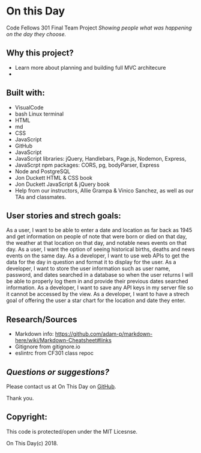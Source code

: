# On this Day
Code Fellows 301 Final Team Project
*Showing people what was happening on the day they choose.*

## Why this project?

* Learn more about planning and building full MVC architecure
* 

## Built with:
* VisualCode
* bash Linux terminal
* HTML
* md
* CSS  
* JavaScript
* GitHub
* JavaScript
* JavaScript libraries: jQuery, Handlebars, Page.js, Nodemon, Express, 
* JavaScrpt npm packages: CORS, pg, bodyParser, Express
* Node and PostgreSQL
* Jon Duckett HTML & CSS book
* Jon Duckett JavaScript & jQuery book
* Help from our instructors, Allie Grampa & Vinico Sanchez, as well as our TAs and classmates.

## User stories and strech goals:
As a user, I want to be able to enter a date and location as far back as 1945 and get information on people of note that were born or died on that day, the weather at that location on that day, and notable news events on that day.
As a user, I want the option of seeing historical births, deaths and news events on the same day.
As a developer, I want to use web APIs to get the data for the day in question and format it to display for the user.
As a developer, I want to store the user information such as user name, password, and dates searched in a database so when the user returns I will be able to properly log them in and provide their previous dates searched information. 
As a developer, I want to save any API keys in my server file so it cannot be accessed by the view.
As a developer, I want to have a strech goal of offering the user a star chart for the location and date they enter.

## Research/Sources
* Markdown info: https://github.com/adam-p/markdown-here/wiki/Markdown-Cheatsheet#links
* Gitignore from gitignore.io
* eslintrc from CF301 class repoc



## *Questions or suggestions?* 

Please contact us at On This Day on [GitHub](https://github.com/On-This-Day).

 Thank you.

## Copyright:

 This code is protected/open under the MIT Licesnse. 
 
 On This Day(c) 2018.
 